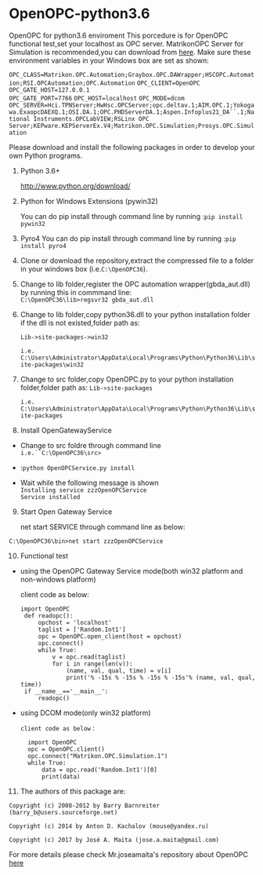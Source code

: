 # OpenOPC-python3.6
OpenOPC for python3.6 enviroment
This porcedure is for OpenOPC functional test,set your localhost as OPC server.
MatrikonOPC Server for Simulation is recommended,you can download from [here](https://www.matrikonopc.com/downloads/178/index.aspx).
Make sure these environment variables in your Windows box are set as shown:

 `OPC_CLASS=Matrikon.OPC.Automation;Graybox.OPC.DAWrapper;HSCOPC.Automation;RSI.OPCAutomation;OPC.Automation`
 `OPC_CLIENT=OpenOPC`
 `OPC_GATE_HOST=127.0.0.1`    
 `OPC_GATE_PORT=7766`
 `OPC_HOST=localhost`
 `OPC_MODE=dcom`
 `OPC_SERVER=Hci.TPNServer;HwHsc.OPCServer;opc.deltav.1;AIM.OPC.1;Yokogawa.ExaopcDAEXQ.1;OSI.DA.1;OPC.PHDServerDA.1;Aspen.Infoplus21_DA``.1;National Instruments.OPCLabVIEW;RSLinx OPC Server;KEPware.KEPServerEx.V4;Matrikon.OPC.Simulation;Prosys.OPC.Simulation`

Please download and install the following packages in order to develop your own Python programs.


1. Python 3.6+

   http://www.python.org/download/
 
 
2. Python for Windows Extensions (pywin32)

   You can do pip install through command line by running :`pip install pywin32`
  

3. Pyro4
   You can do pip install through command line by running :`pip install pyro4`
  

4. Clone or download the repository,extract the compressed file to a folder in your windows box (i.e.`C:\OpenOPC36`).


5. Change to lib folder,register the OPC automation wrapper(gbda_aut.dll) by running this in commmand line:  
`C:\OpenOPC36\lib>regsvr32 gbda_aut.dll`
  

6. Change to lib folder,copy python36.dll to your python installation folder if the dll is not existed,folder path as:

   `Lib->site-packages->win32`
  
   `i.e.` `C:\Users\Administrator\AppData\Local\Programs\Python\Python36\Lib\site-packages\win32`
  

7. Change to src folder,copy OpenOPC.py to your python installation folder,folder path as: `Lib->site-packages`

   `i.e.` `C:\Users\Administrator\AppData\Local\Programs\Python\Python36\Lib\site-packages`
   

8. Install OpenGatewayService

  - Change to src foldre through command line  
  `i.e.``C:\OpenOPC36\src>`
   
   
  - :`python OpenOPCService.py install`
  
  - Wait while the following message is shown  
  `Installing service zzzOpenOPCService`  
  `Service installed`
    
    
9. Start Open Gateway Service

   net start SERVICE through command line as below:
  
  `C:\OpenOPC36\bin>net start zzzOpenOPCService`
  
  
10. Functional test

- using the OpenOPC Gateway Service mode(both win32 platform and non-windows platform)

  client code as below:

      import OpenOPC
       def readopc():
           opchost = 'localhost'
           taglist = ['Random.Int1']
           opc = OpenOPC.open_client(host = opchost)
           opc.connect()
           while True:
               v = opc.read(taglist)
               for i in range(len(v)):
                   (name, val, qual, time) = v[i]
                   print('% -15s % -15s % -15s % -15s'% (name, val, qual, time))
       if __name__=='__main__':
           readopc()
      
- using DCOM mode(only win32 platform)

      client code as below：

        import OpenOPC
        opc = OpenOPC.client()
        opc.connect("Matrikon.OPC.Simulation.1")
        while True:
            data = opc.read('Random.Int1')[0]
            print(data)

11. The authors of this package are:

  `Copyright (c) 2008-2012 by Barry Barnreiter (barry_b@users.sourceforge.net)`
  
   `Copyright (c) 2014 by Anton D. Kachalov (mouse@yandex.ru)`
   
   `Copyright (c) 2017 by José A. Maita (jose.a.maita@gmail.com)`
   
   
   For more details please check Mr.joseamaita's repository about OpenOPC [here](https://github.com/joseamaita/openopc120)
  
  
  
  
  
  
  
  
  
  
  
  
  
  
  
  
